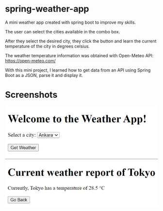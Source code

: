 # spring-weather-app
A mini weather app created with spring boot to improve my skills.  
  
The user can select the cities available in the combo box.  
  
After they select the desired city, they click the button and learn the current temperature of the city in degrees celsius.  
  
The weather temperature information was obtained with Open-Meteo API: https://open-meteo.com/
  
With this mini project, I learned how to get data from an API using Spring Boot as a JSON, parse it and display it.

# Screenshots
![Main Menu](https://github.com/Eren4/spring-weather-app/blob/master/screenshots/ss1.png)
![Weather Info](https://github.com/Eren4/spring-weather-app/blob/master/screenshots/ss2.png)

